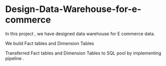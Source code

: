 # Design-Data-Warehouse-for-e-commerce

In this project , we have designed data warehouse for E commerce data. 

We build Fact tables and Dimension Tables 

Transferred Fact tables and Dimension Tables to SQL pool by implementing pipeline .

